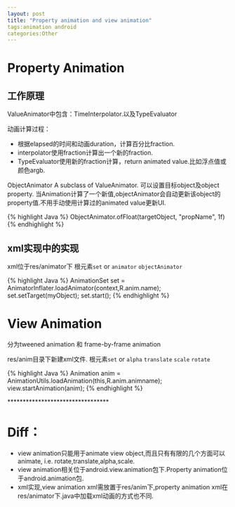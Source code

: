 ```yaml
---
layout: post
title: "Property animation and view animation"
tags:animation android 
categories:Other
---
```


# Property Animation

## 工作原理

ValueAnimator中包含：TimeInterpolator.以及TypeEvaluator

动画计算过程：

- 根据elapsed的时间和动画duration，计算百分比fraction.
- interpolator使用fraction计算出一个新的fraction.
- TypeEvaluator使用新的fraction计算，return animated value.比如浮点值或颜色argb.

ObjectAnimator
A subclass of ValueAnimator.
可以设置目标object及object property.
当Animation计算了一个新值,objectAnimator会自动更新该object的property值.不用手动使用计算过的animated value更新UI.

{% highlight Java %}
ObjectAnimator.ofFloat(targetObject, "propName", 1f)
{% endhighlight %}

## xml实现中的实现 

xml位于res/animator下
根元素`set` or `animator` `objectAnimator`

{% highlight Java %}
AnimationSet set = AnimatorInflater.loadAnimator(context,R.anim.name);
set.setTarget(myObject);
set.start();
{% endhighlight %}


# View Animation

分为tweened animation 和 frame-by-frame animation

res/anim目录下新建xml文件.
根元素`set` or `alpha` `translate` `scale` `rotate`

{% highlight Java %}
Animation anim = AnimationUtils.loadAnimation(this,R.anim.animname);
view.startAnimation(anim);
{% endhighlight %}


*********************************<br/>

# Diff：

- view animation只能用于animate view object,而且只有有限的几个方面可以animate, i.e. rotate,translate,alpha,scale.
- view animation相关位于android.view.animation包下.Property animation位于android.animation包.
- xml实现,view animation xml需放置于res/anim下,property animation xml在res/animator下.java中加载xml动画的方式也不同.
